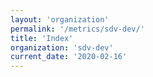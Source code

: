 ```yaml
---
layout: 'organization'
permalink: '/metrics/sdv-dev/'
title: 'Index'
organization: 'sdv-dev'
current_date: '2020-02-16'
---
```

